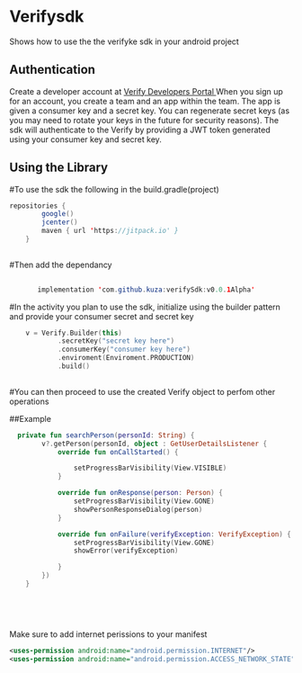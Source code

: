 # Verifysdk

Shows how to use the the verifyke sdk  in your android project

## Authentication
Create a developer account at [Verify Developers Portal ](https://verify.ke/get-started)
When you sign up for an account, you create a team and an app within the team. 
The app is given a consumer key and a secret key. 
You can regenerate secret keys (as you may need to rotate your keys in the future for security reasons). 
The sdk will authenticate to the Verify  by providing a JWT token generated using your consumer key and secret key.

## Using the Library

#To use the sdk the following in the build.gradle(project)
```java
repositories {
        google()
        jcenter()
        maven { url 'https://jitpack.io' }
    }
    
```
    
    
#Then add the dependancy

```java
   
       implementation 'com.github.kuza:verifySdk:v0.0.1Alpha'
```


#In the activity you plan to use the sdk, initialize using the builder pattern and provide your consumer secret and secret key 

```kotlin
    v = Verify.Builder(this)
            .secretKey("secret key here")
            .consumerKey("consumer key here")
            .enviroment(Enviroment.PRODUCTION)
            .build()
     
```
     
     
#You can then proceed to use the created Verify object to perfom other operations 

##Example
     
```kotlin
  private fun searchPerson(personId: String) {
        v?.getPerson(personId, object : GetUserDetailsListener {
            override fun onCallStarted() {

                setProgressBarVisibility(View.VISIBLE)
            }

            override fun onResponse(person: Person) {
                setProgressBarVisibility(View.GONE)
                showPersonResponseDialog(person)
            }

            override fun onFailure(verifyException: VerifyException) {
                setProgressBarVisibility(View.GONE)
                showError(verifyException)

            }
        })
    }
    
    
   
    
```

Make sure to add internet perissions to your manifest

```xml
<uses-permission android:name="android.permission.INTERNET"/>
<uses-permission android:name="android.permission.ACCESS_NETWORK_STATE"/>

```


